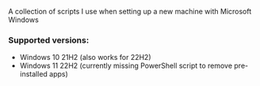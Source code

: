 A collection of scripts I use when setting up a new machine with Microsoft Windows

### Supported versions:
- Windows 10 21H2 (also works for 22H2)
- Windows 11 22H2 (currently missing PowerShell script to remove pre-installed apps)
